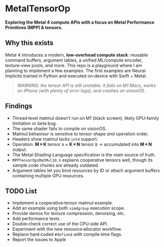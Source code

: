 # MetalTensorOp

 **Exploring the Metal 4 compute APIs with a focus on Metal Performance Primitives (MPP) & tensors.**


## Why this exists

Metal 4 introduces a modern, **low‑overhead compute stack**: reusable command buffers, argument tables, a unified ML/compute encoder, texture‑view pools, and more.
This repo is a playground where I am planning to implement a few examples. The first examples are Neural Implicits trained in Python and executed on‑device with Swift + Metal.

> *WARNING: the tensor API is still unstable. It fails on M1 Macs, works on iPhone (with plenty of error logs), and crashes on visionOS.*


## Findings

* Thread‑level matmul doesn’t run on M1 (black screen); likely GPU‑family limitation or beta bug.
* The same shader fails to compile on visionOS.
* Matmul behaviour is sensitive to tensor shape *and* operation order.
* Headers show matmul lacks `int4` support.
* Operation: **M × K** tensor `A` × **K × N** tensor `B` → accumulated into **M × N** output.
* The Metal‑Shading‑Language specification is the main source of truth.
* `MPPTensorOpsMatMul2d.h` explains cooperative tensors well, though its sample code chunks are already outdated.
* Argument tables let you bind resources by ID or attach argument buffers containing multiple GPU resources.



## TODO List

* Implement a cooperative‑tensor matmul example.
* Add an example using both `simdgroup` execution scope.
* Provide demos for texture compression, denoising, etc.
* Add performance tests.
* Double‑check correct use of the CPU‑side API.
* Experiment with the new resource‑allocator workflow.
* Replace hard‑coded `#define`s with compile‑time flags.
* Report the issues to Apple

